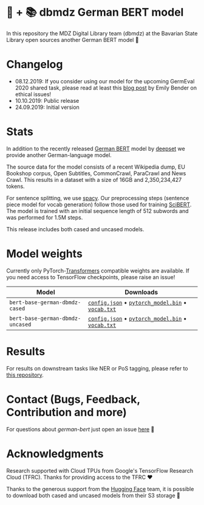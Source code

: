 # 🤗 + 📚 dbmdz German BERT model

In this repository the MDZ Digital Library team (dbmdz) at the Bavarian State
Library open sources another German BERT model 🎉

# Changelog

* 08.12.2019: If you consider using our model for the upcoming GermEval 2020 shared task,
              please read at least this [blog post](https://medium.com/@emilymenonbender/is-there-research-that-shouldnt-be-done-is-there-research-that-shouldn-t-be-encouraged-b1bf7d321bb6)
              by Emily Bender on ethical issues!
* 10.10.2019: Public release
* 24.09.2019: Initial version

# Stats

In addition to the recently released [German BERT](https://deepset.ai/german-bert)
model by [deepset](https://deepset.ai/) we provide another German-language model.

The source data for the model consists of a recent Wikipedia dump, EU Bookshop corpus,
Open Subtitles, CommonCrawl, ParaCrawl and News Crawl. This results in a dataset with
a size of 16GB and 2,350,234,427 tokens.

For sentence splitting, we use [spacy](https://spacy.io/). Our preprocessing steps
(sentence piece model for vocab generation) follow those used for training
[SciBERT](https://github.com/allenai/scibert). The model is trained with an initial
sequence length of 512 subwords and was performed for 1.5M steps.

This release includes both cased and uncased models.

# Model weights

Currently only PyTorch-[Transformers](https://github.com/huggingface/transformers)
compatible weights are available. If you need access to TensorFlow checkpoints,
please raise an issue!

| Model                            | Downloads
| -------------------------------- | ---------------------------------------------------------------------------------------------------------------
| `bert-base-german-dbmdz-cased`   | [`config.json`](https://s3.amazonaws.com/models.huggingface.co/bert/bert-base-german-dbmdz-cased-config.json) • [`pytorch_model.bin`](https://s3.amazonaws.com/models.huggingface.co/bert/bert-base-german-dbmdz-cased-pytorch_model.bin) • [`vocab.txt`](https://s3.amazonaws.com/models.huggingface.co/bert/bert-base-german-dbmdz-cased-vocab.txt)
| `bert-base-german-dbmdz-uncased` | [`config.json`](https://s3.amazonaws.com/models.huggingface.co/bert/bert-base-german-dbmdz-uncased-config.json) • [`pytorch_model.bin`](https://s3.amazonaws.com/models.huggingface.co/bert/bert-base-german-dbmdz-uncased-pytorch_model.bin) • [`vocab.txt`](https://s3.amazonaws.com/models.huggingface.co/bert/bert-base-german-dbmdz-uncased-vocab.txt)

# Results

For results on downstream tasks like NER or PoS tagging, please refer to
[this repository](https://github.com/stefan-it/fine-tuned-berts-seq).

# Contact (Bugs, Feedback, Contribution and more)

For questions about *german-bert* just open an issue
[here](https://github.com/dbmdz/german-bert/issues/new) 🤗

# Acknowledgments

Research supported with Cloud TPUs from Google's TensorFlow Research Cloud (TFRC).
Thanks for providing access to the TFRC ❤️

Thanks to the generous support from the [Hugging Face](https://huggingface.co/) team,
it is possible to download both cased and uncased models from their S3 storage 🤗
